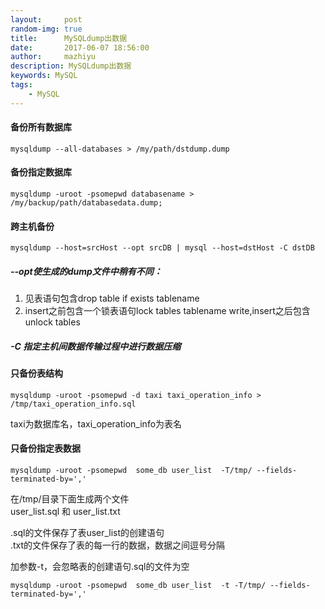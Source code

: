 ```yaml
---
layout:     post
random-img: true
title:      MySQLdump出数据
date:       2017-06-07 18:56:00
author:     mazhiyu
description: MySQLdump出数据
keywords: MySQL
tags:
    - MySQL
---
```


#### 备份所有数据库

```
mysqldump --all-databases > /my/path/dstdump.dump
```

#### 备份指定数据库

```
mysqldump -uroot -psomepwd databasename > /my/backup/path/databasedata.dump;
```

#### 跨主机备份

```
mysqldump --host=srcHost --opt srcDB | mysql --host=dstHost -C dstDB
```

##### --opt使生成的dump文件中稍有不同：  
1. 见表语句包含drop table if exists tablename
2. insert之前包含一个锁表语句lock tables tablename write,insert之后包含unlock tables

 
##### -C 指定主机间数据传输过程中进行数据压缩

#### 只备份表结构

```
mysqldump -uroot -psomepwd -d taxi taxi_operation_info > /tmp/taxi_operation_info.sql

```

taxi为数据库名，taxi_operation_info为表名

#### 只备份指定表数据

```
mysqldump -uroot -psomepwd  some_db user_list  -T/tmp/ --fields-terminated-by=','
```

在/tmp/目录下面生成两个文件  
user_list.sql 和 user_list.txt

.sql的文件保存了表user_list的创建语句  
.txt的文件保存了表的每一行的数据，数据之间逗号分隔

加参数-t，会忽略表的创建语句.sql的文件为空

```
mysqldump -uroot -psomepwd  some_db user_list  -t -T/tmp/ --fields-terminated-by=','
```


